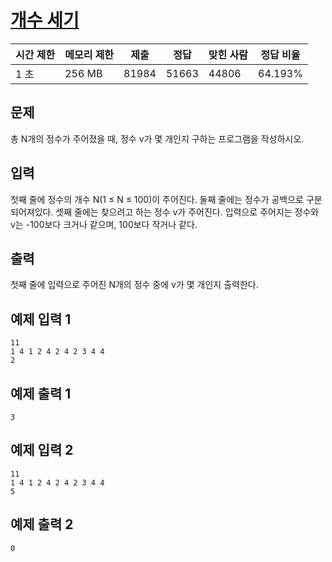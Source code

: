 # [개수 세기](https://www.acmicpc.net/problem/10807)

| 시간 제한 | 메모리 제한 | 제출 | 정답 | 맞힌 사람 | 정답 비율 |
| --- | --- | --- | --- | --- | --- |
| 1 초 | 256 MB | 81984 | 51663 | 44806 | 64.193% |

## 문제

총 N개의 정수가 주어졌을 때, 정수 v가 몇 개인지 구하는 프로그램을 작성하시오.

## 입력

첫째 줄에 정수의 개수 N(1 ≤ N ≤ 100)이 주어진다. 둘째 줄에는 정수가 공백으로 구분되어져있다. 셋째 줄에는 찾으려고 하는 정수 v가 주어진다. 입력으로 주어지는 정수와 v는 -100보다 크거나 같으며, 100보다 작거나 같다.

## 출력

첫째 줄에 입력으로 주어진 N개의 정수 중에 v가 몇 개인지 출력한다.

## 예제 입력 1

```
11
1 4 1 2 4 2 4 2 3 4 4
2

```

## 예제 출력 1

```
3

```

## 예제 입력 2

```
11
1 4 1 2 4 2 4 2 3 4 4
5

```

## 예제 출력 2

```
0
```
